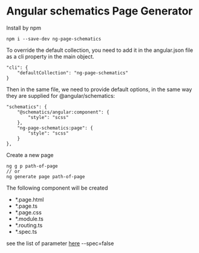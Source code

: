 # Angular schematics Page Generator

Install by npm

    npm i --save-dev ng-page-schematics

To override the default collection, you need to add it in the angular.json file as a cli property in the main object.

    "cli": {
        "defaultCollection": "ng-page-schematics"
    }

Then in the same file, we need to provide default options, in the same way they are supplied for @angular/schematics:

    "schematics": {
        "@schematics/angular:component": {
            "style": "scss"
        },
        "ng-page-schematics:page": {
            "style": "scss"
        }
    },

Create a new page

    ng g p path-of-page
    // or
    ng generate page path-of-page

The following component will be created

- \*.page.html
- \*.page.ts
- \*.page.css
- \*.module.ts
- \*.routing.ts
- \*.spec.ts

see the list of parameter [here](src/page-generator/schema.json)
--spec=false
